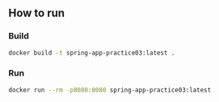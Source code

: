 ## How to run

### Build

```bash
docker build -t spring-app-practice03:latest .
```

### Run

```bash
docker run --rm -p8080:8080 spring-app-practice03:latest
```
